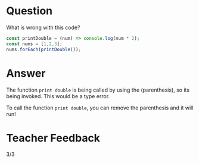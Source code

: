# Question
What is wrong with this code?

```js
const printDouble = (num) => console.log(num * 2);
const nums = [1,2,3];
nums.forEach(printDouble());
```

# Answer
The function `print double` is being called by using the (parenthesis), so its being invoked. This would be a type error. 

To call the function `print double`, you can remove the parenthesis and it will run! 

# Teacher Feedback
3/3